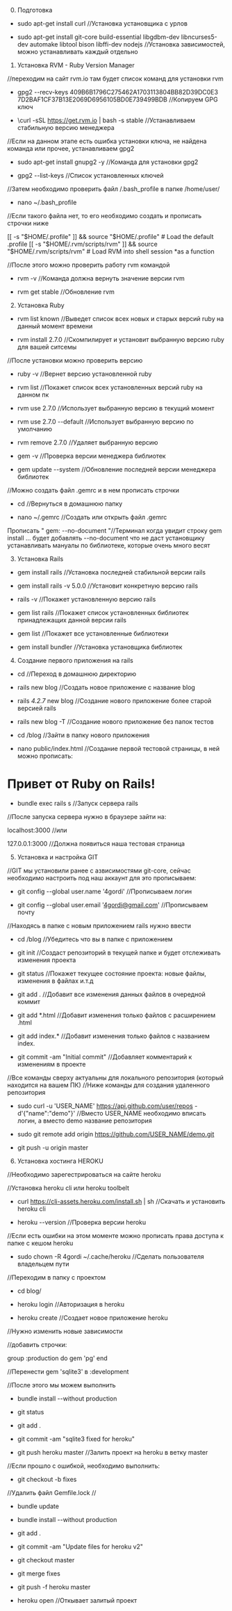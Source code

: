 0) Подготовка

 - sudo apt-get install curl //Установка установщика с урлов
 
 - sudo apt-get install git-core build-essential libgdbm-dev libncurses5-dev automake libtool bison libffi-dev nodejs //Установка зависимостей, можно устанавливать каждый отдельно

 1) Установка RVM - Ruby Version Manager
 
 //переходим на сайт rvm.io там будет список команд для установки rvm
 
 - gpg2 --recv-keys 409B6B1796C275462A1703113804BB82D39DC0E3 7D2BAF1CF37B13E2069D6956105BD0E739499BDB  //Копируем GPG ключ

 - \curl -sSL https://get.rvm.io | bash -s stable  //Устанавливаем стабильную версию менеджера
 
 //Если на данном этапе есть ошибка установки ключа, не найдена команда или прочее, устанавливаем gpg2
 
 - sudo apt-get install gnupg2 -y //Команда для установки gpg2
 
 - gpg2 --list-keys //Список установленных ключей
 
 //Затем необходимо проверить файл /.bash_profile в папке /home/user/
 
 - nano ~/.bash_profile
 
 //Если такого файла нет, то его необходимо создать и прописать строчки ниже
 

 [[ -s "$HOME/.profile" ]] && source "$HOME/.profile" # Load the default .profile
 [[ -s "$HOME/.rvm/scripts/rvm" ]] && source "$HOME/.rvm/scripts/rvm" # Load RVM into shell session *as a function
 
 
 //После этого можно проверить работу rvm командой
 
 - rvm -v //Команда должна вернуть значение версии rvm
 
 - rvm get stable //Обновление rvm
 
2) Установка Ruby

 - rvm list known //Выведет список всех новых и старых версий ruby на данный момент времени
 
 - rvm install 2.7.0 //Скомпилирует и установит выбранную версию ruby для вашей ситсемы
 
//После установки можно проверить версию

 - ruby -v //Вернет версию установленной ruby

 - rvm list //Покажет список всех установленных версий ruby на данном пк
 
 - rvm use 2.7.0 //Использует выбранную версию в текущий момент

 - rvm use 2.7.0 --default //Использует выбранную версию по умолчанию
 
 - rvm remove 2.7.0 //Удаляет выбранную версию
 
 - gem -v //Проверка версии менеджера библиотек
 
 - gem update --system //Обновление последней версии менеджера библиотек
 
 //Можно создать файл .gemrc и в нем прописать строчки
 
 - cd //Вернуться в домашнюю папку
 
 - nano ~/.gemrc //Создать или открыть файл .gemrc
 
 Прописать " gem: --no-document "//Терминал когда увидит строку gem install ... будет добавлять --no-document что не даст установщику устанавливать мануалы по библиотеке, которые очень много весят
 
 3) Установка Rails
 
 - gem install rails //Установка последней стабильной версии rails

 - gem install rails -v 5.0.0 //Установит конкретную версию rails
 
 - rails -v //Покажет установленную версию rails
 
 - gem list rails //Покажет список установленных библиотек принадлежащих данной версии rails
 
 - gem list //Покажет все установленные библиотеки
 
 - gem install bundler //Установка установщика библиотек
 
 4) Создание первого приложения на rails
 
 - cd //Переход в домашнюю директорию
 
 - rails new blog //Создать новое приложение с название blog
 
 - rails _4.2.7_ new blog //Создание нового приложение более старой версией rails
 
 - rails new blog -T //Создание нового приложение без папок тестов
 
 - cd /blog //Зайти в папку нового приложения
  
 - nano public/index.html //Создание первой тестовой страницы, в ней можно прописать:
 
 
 <!DOCKTYPE html>
 <html lang="ru">
 <head>
    <meta charset="UTF-8">
    <title>Ruby on Rails</title>
 </head>
 <body>
    <h1>Привет от Ruby on Rails!</h1>
 </body>
 </html>

 
 - bundle exec rails s //Запуск сервера rails
 
 //После запуска сервера нужно в браузере зайти на:
 
 localhost:3000 //или
 
 127.0.0.1:3000 //Должна появиться наша тестовая страница
 
 5) Установка и настройка GIT
 
 //GIT мы установили ранее с азвисимостями git-core, сейчас необходимо настроить под наш аккаунт для это прописываем:
 
 - git config --global user.name '4gordi' //Прописываем логин
 
 - git config --global user.email '4gordi@gmail.com' //Прописываем почту
 
 //Находясь в папке с новым приложением rails нужно ввести
 
 - cd /blog //Убедитесь что вы в папке с приложением
 
 - git init //Создаст репозиторий в текущей папке и будет отслеживать изменения проекта
 
 - git status //Покажет текущее состояние проекта: новые файлы, изменения в файлах и.т.д
 
 - git add . //Добавит все изменения данных файлов в очередной коммит
 
 - git add *.html //Добавит изменения только файлов с расширением .html
 
 - git add index.* //Добавит изменения только файлов с названием index.
 
 - git commit -am "Initial commit" //Добавляет комментарий к изменениям в проекте
 
 //Все команды сверху актуальны для локального репозитория (который находится на вашем ПК)
 //Ниже команды для создания удаленного репозитория
 
 - sudo curl -u 'USER_NAME' https://api.github.com/user/repos -d'{"name":"demo"}' //Вместо USER_NAME необходимо вписать логин, а вместо demo название репозитория
 
 - sudo git remote add origin https://github.com/USER_NAME/demo.git
 
 - git push -u origin master
 
 
 6) Установка хостинга HEROKU
 
 //Необходимо зарегестрироваться на сайте heroku
 
 //Установка heroku cli или heroku toolbelt
 
 - curl https://cli-assets.heroku.com/install.sh | sh //Скачать и установить heroku cli
 
 - heroku --version //Проверка версии heroku
 
 //Если есть ошибки на этом моменте можно прописать права доступа к папке с кешом heroku
 
 - sudo chown -R 4gordi ~/.cache/heroku //Сделать пользователя владельцем пути
 
 //Переходим в папку с проектом
 
 - cd blog/
 
 - heroku login //Авторизация в heroku
 
 - heroku create //Создает новое приложение heroku
 
 //Нужно изменить новые зависимости
 
 //добавить строчки:
 
 group :production do
    gem 'pg'
 end
 
 //Перенести gem 'sqlite3' в :development
 
 //После этого мы можем выполнить
 
 - bundle install --without production
 
 - git status
 
 - git add .
 
 - git commit -am "sqlite3 fixed for heroku"
 
 - git push heroku master //Залить проект на heroku в ветку master
 
 //Если прошло с ошибкой, необходимо выполнить:
 
 - git checkout -b fixes
 
 //Удалить файл Gemfile.lock
 //
 
 - bundle update
 
 - bundle install --without production
 
 - git add .
 
 - git commit -am "Update files for heroku v2"
 
 - git checkout master
 
 - git merge fixes
 
 - git push -f heroku master
  
 - heroku open //Откывает залитый проект
